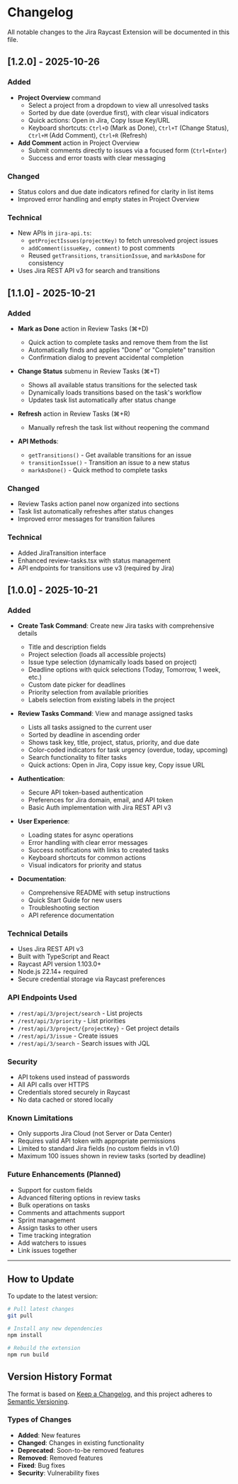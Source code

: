 # Changelog

All notable changes to the Jira Raycast Extension will be documented in this file.

## [1.2.0] - 2025-10-26

### Added
- **Project Overview** command
  - Select a project from a dropdown to view all unresolved tasks
  - Sorted by due date (overdue first), with clear visual indicators
  - Quick actions: Open in Jira, Copy Issue Key/URL
  - Keyboard shortcuts: `Ctrl+D` (Mark as Done), `Ctrl+T` (Change Status), `Ctrl+M` (Add Comment), `Ctrl+R` (Refresh)
- **Add Comment** action in Project Overview
  - Submit comments directly to issues via a focused form (`Ctrl+Enter`)
  - Success and error toasts with clear messaging

### Changed
- Status colors and due date indicators refined for clarity in list items
- Improved error handling and empty states in Project Overview

### Technical
- New APIs in `jira-api.ts`:
  - `getProjectIssues(projectKey)` to fetch unresolved project issues
  - `addComment(issueKey, comment)` to post comments
  - Reused `getTransitions`, `transitionIssue`, and `markAsDone` for consistency
- Uses Jira REST API v3 for search and transitions

## [1.1.0] - 2025-10-21

### Added
- **Mark as Done** action in Review Tasks (⌘+D)
  - Quick action to complete tasks and remove them from the list
  - Automatically finds and applies "Done" or "Complete" transition
  - Confirmation dialog to prevent accidental completion
  
- **Change Status** submenu in Review Tasks (⌘+T)
  - Shows all available status transitions for the selected task
  - Dynamically loads transitions based on the task's workflow
  - Updates task list automatically after status change
  
- **Refresh** action in Review Tasks (⌘+R)
  - Manually refresh the task list without reopening the command
  
- **API Methods**:
  - `getTransitions()` - Get available transitions for an issue
  - `transitionIssue()` - Transition an issue to a new status
  - `markAsDone()` - Quick method to complete tasks
  
### Changed
- Review Tasks action panel now organized into sections
- Task list automatically refreshes after status changes
- Improved error messages for transition failures

### Technical
- Added JiraTransition interface
- Enhanced review-tasks.tsx with status management
- API endpoints for transitions use v3 (required by Jira)

## [1.0.0] - 2025-10-21

### Added
- **Create Task Command**: Create new Jira tasks with comprehensive details
  - Title and description fields
  - Project selection (loads all accessible projects)
  - Issue type selection (dynamically loads based on project)
  - Deadline options with quick selections (Today, Tomorrow, 1 week, etc.)
  - Custom date picker for deadlines
  - Priority selection from available priorities
  - Labels selection from existing labels in the project
  
- **Review Tasks Command**: View and manage assigned tasks
  - Lists all tasks assigned to the current user
  - Sorted by deadline in ascending order
  - Shows task key, title, project, status, priority, and due date
  - Color-coded indicators for task urgency (overdue, today, upcoming)
  - Search functionality to filter tasks
  - Quick actions: Open in Jira, Copy issue key, Copy issue URL
  
- **Authentication**:
  - Secure API token-based authentication
  - Preferences for Jira domain, email, and API token
  - Basic Auth implementation with Jira REST API v3
  
- **User Experience**:
  - Loading states for async operations
  - Error handling with clear error messages
  - Success notifications with links to created tasks
  - Keyboard shortcuts for common actions
  - Visual indicators for priority and status
  
- **Documentation**:
  - Comprehensive README with setup instructions
  - Quick Start Guide for new users
  - Troubleshooting section
  - API reference documentation

### Technical Details
- Uses Jira REST API v3
- Built with TypeScript and React
- Raycast API version 1.103.0+
- Node.js 22.14+ required
- Secure credential storage via Raycast preferences

### API Endpoints Used
- `/rest/api/3/project/search` - List projects
- `/rest/api/3/priority` - List priorities
- `/rest/api/3/project/{projectKey}` - Get project details
- `/rest/api/3/issue` - Create issues
- `/rest/api/3/search` - Search issues with JQL

### Security
- API tokens used instead of passwords
- All API calls over HTTPS
- Credentials stored securely in Raycast
- No data cached or stored locally

### Known Limitations
- Only supports Jira Cloud (not Server or Data Center)
- Requires valid API token with appropriate permissions
- Limited to standard Jira fields (no custom fields in v1.0)
- Maximum 100 issues shown in review tasks (sorted by deadline)

### Future Enhancements (Planned)
- Support for custom fields
- Advanced filtering options in review tasks
- Bulk operations on tasks
- Comments and attachments support
- Sprint management
- Assign tasks to other users
- Time tracking integration
- Add watchers to issues
- Link issues together

---

## How to Update

To update to the latest version:

```bash
# Pull latest changes
git pull

# Install any new dependencies
npm install

# Rebuild the extension
npm run build
```

## Version History Format

The format is based on [Keep a Changelog](https://keepachangelog.com/en/1.0.0/),
and this project adheres to [Semantic Versioning](https://semver.org/spec/v2.0.0.html).

### Types of Changes
- **Added**: New features
- **Changed**: Changes in existing functionality
- **Deprecated**: Soon-to-be removed features
- **Removed**: Removed features
- **Fixed**: Bug fixes
- **Security**: Vulnerability fixes

